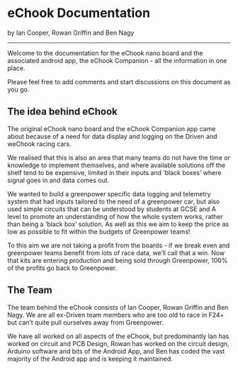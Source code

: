 # eChook Documentation

by Ian Cooper, Rowan Griffin and Ben Nagy

---

Welcome to the documentation for the eChook nano board and the associated android app, the eChook Companion - all the information in one place.

Please feel free to add comments and start discussions on this document as you go.

## The idea behind eChook

The original eChook nano board and the eChook Companion app came about because of a need for data display and logging on the Driven and weChook racing cars.

We realised that this is also an area that many teams do not have the time or knowledge to implement themselves, and where available solutions off the shelf tend to be expensive, limited in their inputs and ‘black boxes’ where signal goes in and data comes out.

We wanted to build a greenpower specific data logging and telemetry system that had inputs tailored to the need of a greenpower car, but also used simple circuits that can be understood by students at GCSE and A level to promote an understanding of how the whole system works, rather than being a ‘black box’ solution. As well as this we aim to keep the price as low as possible to fit within the budgets of Greenpower teams!

To this aim we are not taking a profit from the boards - if we break even and greenpower teams benefit from lots of race data, we’ll call that a win. Now that kits are entering production and being sold through Greenpower, 100% of the profits go back to Greenpower.

## The Team

The team behind the eChook consists of Ian Cooper, Rowan Griffin and Ben Nagy. We are all ex-Driven team members who are too old to race in F24+ but can’t quite pull ourselves away from Greenpower.

We have all worked on all aspects of the eChook, but predominantly Ian has worked on circuit and PCB Design, Rowan has worked on the circuit design, Arduino software and bits of the Android App, and Ben has coded the vast majority of the Android app and is keeping it maintained.



